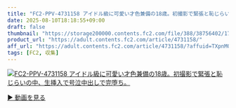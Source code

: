 ```yaml
---
title: "FC2-PPV-4731158 アイドル級に可愛い才色兼備の18歳。初撮影で緊張と恥じらいの中、生挿入で号泣中出しで完堕ち。"
date: 2025-08-10T18:18:55+09:00
draft: false
thumbnail: "https://storage200000.contents.fc2.com/file/388/38756402/1753172897.6.png"
product_url: "https://adult.contents.fc2.com/article/4731158/"
aff_url: "https://adult.contents.fc2.com/article/4731158/?affuid=TXpnM01qYzFNalk9"
tags: [FC2, 収集]
---
```

[![FC2-PPV-4731158 アイドル級に可愛い才色兼備の18歳。初撮影で緊張と恥じらいの中、生挿入で号泣中出しで完堕ち。](https://storage200000.contents.fc2.com/file/388/38756402/1753172897.6.png)](https://adult.contents.fc2.com/article/4731158/?affuid=TXpnM01qYzFNalk9)

[▶︎ 動画を見る](https://adult.contents.fc2.com/article/4731158/?affuid=TXpnM01qYzFNalk9)

